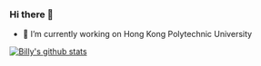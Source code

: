 ### Hi there 👋
- 🔭 I’m currently working on Hong Kong Polytechnic University
<!---
- 🌱 I’m currently learning ...
- 👯 I’m looking to collaborate on ...
- 🤔 I’m looking for help with ...
- 💬 Ask me about ...
- 📫 How to reach me: ...
- 😄 Pronouns: ...
- ⚡ Fun fact: ...
-->
[![Billy's github stats](https://github-readme-stats.vercel.app/api?username=skyhehe123)](https://github.com/anuraghazra/github-readme-stats)
